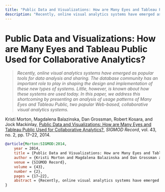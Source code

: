 ```yaml
---
title: "Public Data and Visualizations: How are Many Eyes and Tableau Public Used for Collaborative Analytics?"
description: "Recently, online visual analytics systems have emerged as popular tools for data analysis and sharing. The database community has an important role to play in shaping the design and implementation of these new types of systems. Little, however, is known about how these systems are used today. In this paper, we address this shortcoming by presenting an analysis of usage patterns of Many Eyes and Tableau Public, two popular Web-based, collaborative visual analytics systems."
---
```


# Public Data and Visualizations: How are Many Eyes and Tableau Public Used for Collaborative Analytics?

> _Recently, online visual analytics systems have emerged as popular tools for data analysis and sharing. The database community has an important role to play in shaping the design and implementation of these new types of systems. Little, however, is known about how these systems are used today. In this paper, we address this shortcoming by presenting an analysis of usage patterns of Many Eyes and Tableau Public, two popular Web-based, collaborative visual analytics systems._

Kristi Morton, Magdalena Balazinska, Dan Grossman, Robert Kosara, and Jock Mackinlay, <a href="https://media.eagereyes.org/papers/2014/Morton-SIGMOD-2014.pdf" target="_blank">Public Data and Visualizations: How are Many Eyes and Tableau Public Used for Collaborative Analytics?</a>, _SIGMOD Record_, vol. 43, no. 2, pp. 17–22, 2014.


```bibtex
@article{Morton:SIGMOD:2014,
	year = 2014,
	title = {Public Data and Visualizations: How are Many Eyes and Tableau Public Used for Collaborative Analytics?},
	author = {Kristi Morton and Magdalena Balazinska and Dan Grossman and Robert Kosara and Jock Mackinlay},
	venue = {SIGMOD Record},
	volume = {43},
	number = {2},
	pages = {17–22},
	abstract = {Recently, online visual analytics systems have emerged as popular tools for data analysis and sharing. The database community has an important role to play in shaping the design and implementation of these new types of systems. Little, however, is known about how these systems are used today. In this paper, we address this shortcoming by presenting an analysis of usage patterns of Many Eyes and Tableau Public, two popular Web-based, collaborative visual analytics systems.},
}
```

